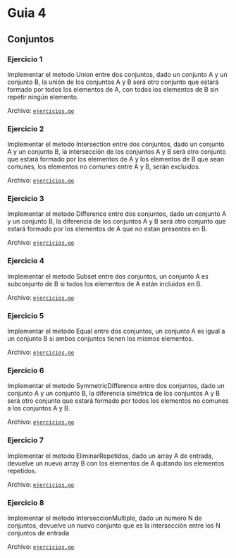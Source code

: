 # Guia 4

## Conjuntos

### Ejercicio 1

Implementar el metodo Union entre dos conjuntos, dado un conjunto A y un conjunto B, la unión de los conjuntos A y B será otro conjunto que estará formado por todos los elementos de A, con todos los elementos de B sin repetir ningún elemento.

Archivo: [`ejercicios.go`](ejercicios.go)

### Ejercicio 2

Implementar el metodo Intersection entre dos conjuntos, dado un conjunto A y un conjunto B, la  intersección de los conjuntos A y B será otro conjunto que estará formado por los elementos de A y los elementos de B que sean comunes, los elementos no comunes entre A y B, serán excluidos.

Archivo: [`ejercicios.go`](ejercicios.go)

### Ejercicio 3

Implementar el metodo Difference entre dos conjuntos, dado un conjunto A y un conjunto B, la  diferencia de los conjuntos A y B será otro conjunto que estará formado por los elementos de A que no estan presentes en B.

Archivo: [`ejercicios.go`](ejercicios.go)

### Ejercicio 4

Implementar el metodo Subset entre dos conjuntos, un conjunto A es subconjunto de B si todos los elementos de A están incluidos en B.

Archivo: [`ejercicios.go`](ejercicios.go)

### Ejercicio 5

Implementar el metodo Equal entre dos conjuntos, un conjunto A es igual a un conjunto B si ambos conjuntos tienen los mismos elementos.

Archivo: [`ejercicios.go`](ejercicios.go)

### Ejercicio 6

Implementar el metodo SymmetricDifference entre dos conjuntos, dado un conjunto A y un conjunto B, la diferencia simétrica de los conjuntos A y B será otro conjunto que estará formado por todos los elementos no comunes a los conjuntos A y B.

Archivo: [`ejercicios.go`](ejercicios.go)

### Ejercicio 7

Implementar el metodo EliminarRepetidos, dado un array A de entrada, devuelve un nuevo array B con los elementos de A quitando los elementos repetidos.

Archivo: [`ejercicios.go`](ejercicios.go)

### Ejercicio 8

Implementar el metodo InterseccionMultiple, dado un número N de conjuntos, devuelve un nuevo conjunto que es la intersección entre los N conjuntos de entrada

Archivo: [`ejercicios.go`](ejercicios.go)


